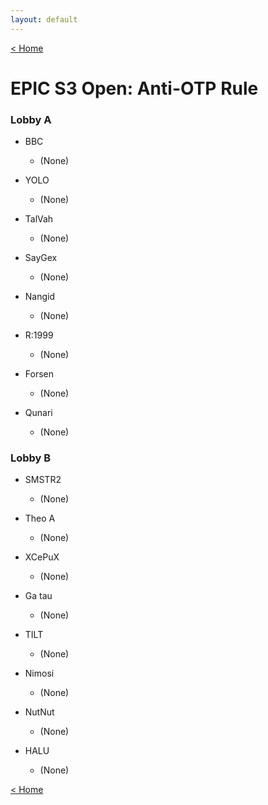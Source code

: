 ```yaml
---
layout: default
---
```


[< Home](https://kanziebub.github.io/SurvivalProtocol/)

# **EPIC S3 Open: Anti-OTP Rule**

### Lobby A

- BBC
  - (None)

- YOLO
  - (None)

- TalVah
  - (None)

- SayGex
  - (None)

- Nangid
  - (None)

- R:1999
  - (None)

- Forsen
  - (None)

- Qunari
  - (None)

### Lobby B

- SMSTR2
  - (None)

- Theo A
  - (None)

- XCePuX
  - (None)

- Ga tau
  - (None)

- TILT
  - (None)

- Nimosi
  - (None)

- NutNut
  - (None)

- HALU
  - (None)

[< Home](https://kanziebub.github.io/SurvivalProtocol/)
